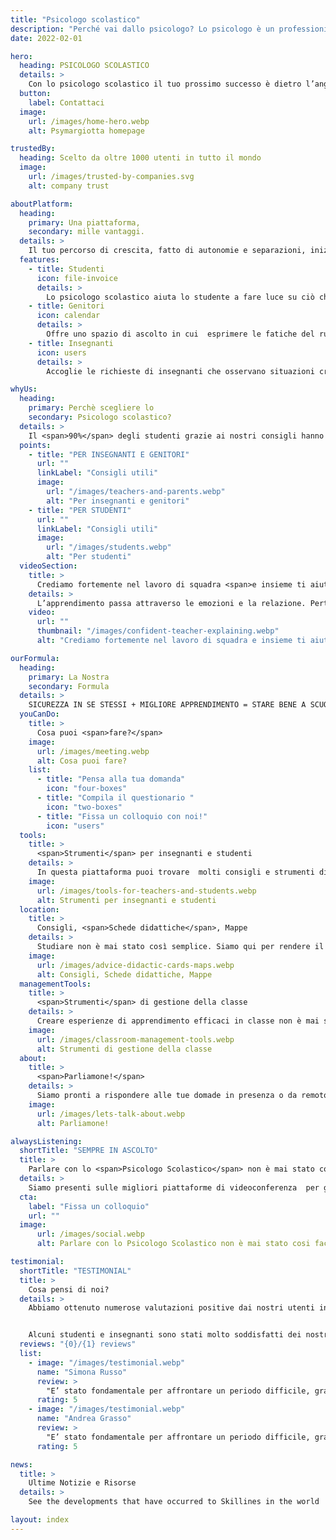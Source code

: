 ```yaml
---
title: "Psicologo scolastico"
description: "Perché vai dallo psicologo? Lo psicologo è un professionista del benessere psicofisico, qualificato nel fornire supporto in presenza o a distanza."
date: 2022-02-01

hero: 
  heading: PSICOLOGO SCOLASTICO
  details: > 
    Con lo psicologo scolastico il tuo prossimo successo è dietro l’angolo
  button:
    label: Contattaci
  image: 
    url: /images/home-hero.webp
    alt: Psymargiotta homepage

trustedBy:
  heading: Scelto da oltre 1000 utenti in tutto il mondo
  image: 
    url: /images/trusted-by-companies.svg
    alt: company trust

aboutPlatform:
  heading:
    primary: Una piattaforma, 
    secondary: mille vantaggi.
  details: >
    Il tuo percorso di crescita, fatto di autonomie e separazioni, inizia proprio nella scuola. Lo psicologo scolastico ti aiuta a gestire al meglio!
  features:
    - title: Studenti
      icon: file-invoice
      details: >
        Lo psicologo scolastico aiuta lo studente a fare luce su ciò che sta vivendo e a costruisce con lui un percorso per stare meglio, affrontando il problema in modo personalizzato
    - title: Genitori
      icon: calendar
      details: >
        Offre uno spazio di ascolto in cui  esprimere le fatiche del ruolo genitoriale e gettare le basi per la creazione di un rapporto di fiducia con la scuola nella crescita dei propri figli.
    - title: Insegnanti
      icon: users
      details: >
        Accoglie le richieste di insegnanti che osservano situazioni critiche o che desiderano un feedback rispetto alla gestione di casi delle loro classi

whyUs:
  heading:
    primary: Perchè scegliere lo
    secondary: Psicologo scolastico?
  details: >
    Il <span>90%</span> degli studenti grazie ai nostri consigli hanno risolto i loro problemi scolastici 
  points:
    - title: "PER INSEGNANTI E GENITORI"
      url: ""
      linkLabel: "Consigli utili"
      image:
        url: "/images/teachers-and-parents.webp"
        alt: "Per insegnanti e genitori"
    - title: "PER STUDENTI"
      url: ""
      linkLabel: "Consigli utili"
      image:
        url: "/images/students.webp"
        alt: "Per studenti"
  videoSection:
    title: >
      Crediamo fortemente nel lavoro di squadra <span>e insieme ti aiuteremo a vincere ogni sfida </span>
    details: >
      L’apprendimento passa attraverso le emozioni e la relazione. Pertanto ti aiuteremo a lavorare sul terreno delle emozioni per migliorare la tua esperienza scolastica.
    video:
      url: ""
      thumbnail: "/images/confident-teacher-explaining.webp"
      alt: "Crediamo fortemente nel lavoro di squadra e insieme ti aiuteremo a vincere ogni sfida "

ourFormula:
  heading:
    primary: La Nostra
    secondary: Formula
  details: >
    SICUREZZA IN SE STESSI + MIGLIORE APPRENDIMENTO = STARE BENE A SCUOLA
  youCanDo:
    title: >
      Cosa puoi <span>fare?</span>
    image:
      url: /images/meeting.webp
      alt: Cosa puoi fare?
    list:
      - title: "Pensa alla tua domanda"
        icon: "four-boxes"
      - title: "Compila il questionario "
        icon: "two-boxes"
      - title: "Fissa un colloquio con noi!"
        icon: "users"
  tools:
    title: >
      <span>Strumenti</span> per insegnanti e studenti
    details: >
      In questa piattaforma puoi trovare  molti consigli e strumenti didattici costruiti per essere distribuiti e utilizzati durante le lezioni.
    image:
      url: /images/tools-for-teachers-and-students.webp
      alt: Strumenti per insegnanti e studenti
  location:
    title: >
      Consigli, <span>Schede didattiche</span>, Mappe 
    details: >
      Studiare non è mai stato così semplice. Siamo qui per rendere il tuo apprendimento divertente e stimolante.
    image:
      url: /images/advice-didactic-cards-maps.webp
      alt: Consigli, Schede didattiche, Mappe
  managementTools:
    title: >
      <span>Strumenti</span> di gestione della classe
    details: >
      Creare esperienze di apprendimento efficaci in classe non è mai stato semplice… oggi più che mai! Lo psicologo scolastico ti aiuta a trovare la strada giusta  per “contribuire” a migliorare il livello di motivazione di ogni studente.
    image:
      url: /images/classroom-management-tools.webp
      alt: Strumenti di gestione della classe
  about:
    title: >
      <span>Parliamone!</span>
    details: >
      Siamo pronti a rispondere alle tue domade in presenza o da remoto, cerchiamo insieme la soluzione al tuo problema.
    image:
      url: /images/lets-talk-about.webp
      alt: Parliamone!

alwaysListening:
  shortTitle: "SEMPRE IN ASCOLTO"
  title: >
    Parlare con lo <span>Psicologo Scolastico</span> non è mai stato cosi facile
  details: >
    Siamo presenti sulle migliori piattaforme di videoconferenza  per garantirti una comunicazione sicura e immediata.
  cta:
    label: "Fissa un colloquio"
    url: ""
  image:
      url: /images/social.webp
      alt: Parlare con lo Psicologo Scolastico non è mai stato cosi facile

testimonial:
  shortTitle: "TESTIMONIAL"
  title: >
    Cosa pensi di noi?
  details: >
    Abbiamo ottenuto numerose valutazioni positive dai nostri utenti in tutto il mondo. 


    Alcuni studenti e insegnanti sono stati molto soddisfatti dei nostri consigli.
  reviews: "{0}/{1} reviews"
  list:
    - image: "/images/testimonial.webp"
      name: "Simona Russo"
      review: >
        "E’ stato fondamentale per affrontare un periodo difficile, grazie alla sua grande competenza, conoscenza ed esperienza professionale."
      rating: 5
    - image: "/images/testimonial.webp"
      name: "Andrea Grasso"
      review: >
        "E’ stato fondamentale per affrontare un periodo difficile, grazie alla sua grande competenza, conoscenza ed esperienza professionale."
      rating: 5

news:
  title: >
    Ultime Notizie e Risorse
  details: >
    See the developments that have occurred to Skillines in the world

layout: index
---
```



